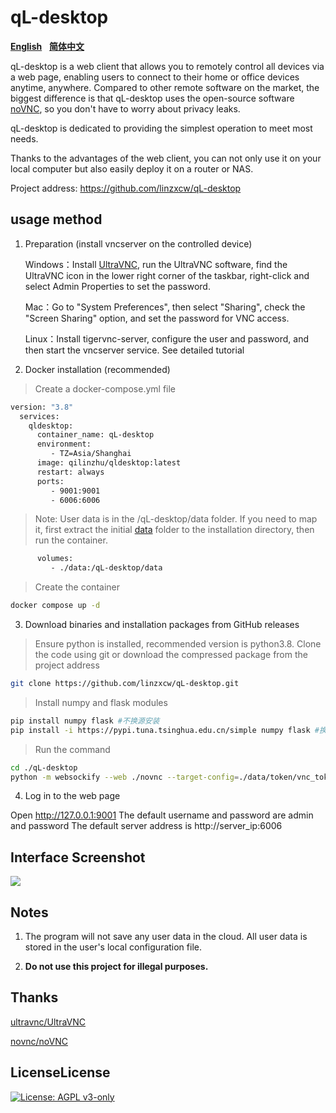 # qL-desktop

[**English**](https://github.com/linzxcw/qL-desktop)&nbsp;&nbsp;&nbsp;[**简体中文**](https://github.com/linzxcw/qL-desktop/blob/main/README_zh.md)

qL-desktop is a web client that allows you to remotely control all devices via a web page, enabling users to connect to their home or office devices anytime, anywhere. Compared to other remote software on the market, the biggest difference is that qL-desktop uses the open-source software [noVNC](https://github.com/novnc/noVNC), so you don't have to worry about privacy leaks.


qL-desktop is dedicated to providing the simplest operation to meet most needs.

Thanks to the advantages of the web client, you can not only use it on your local computer but also easily deploy it on a router or NAS.

Project address: https://github.com/linzxcw/qL-desktop


## usage method

1. Preparation (install vncserver on the controlled device)
   
    Windows：Install [UltraVNC](https://github.com/ultravnc/UltraVNC), run the UltraVNC software, find the UltraVNC icon in the lower right corner of the taskbar, right-click and select Admin Properties to set the password.

    Mac：Go to "System Preferences", then select "Sharing", check the "Screen Sharing" option, and set the password for VNC access.

    Linux：Install tigervnc-server, configure the user and password, and then start the vncserver service. See detailed tutorial
	      
3. Docker installation (recommended)

>Create a docker-compose.yml file
```bash
version: "3.8"
  services:
    qldesktop:
      container_name: qL-desktop
      environment:
         - TZ=Asia/Shanghai
      image: qilinzhu/qldesktop:latest
      restart: always
      ports:
         - 9001:9001
         - 6006:6006
```
   
   >Note: User data is in the /qL-desktop/data folder. If you need to map it, first extract the initial [data](https://github.com/linzxcw/qL-desktop/releases/tag/v1.0.1/data.zip) folder to the installation directory, then run the container.
```bash   
      volumes:
         - ./data:/qL-desktop/data   
```
  
  >Create the container
```bash
docker compose up -d
```

3. Download binaries and installation packages from GitHub releases

>Ensure python is installed, recommended version is python3.8. Clone the code using git or download the compressed package from the project address
```bash
git clone https://github.com/linzxcw/qL-desktop.git
```
   
   >Install numpy and flask modules
```bash   
pip install numpy flask #不换源安装
pip install -i https://pypi.tuna.tsinghua.edu.cn/simple numpy flask #换国内源安装
```

   >Run the command
```bash   
cd ./qL-desktop
python -m websockify --web ./novnc --target-config=./data/token/vnc_tokens.conf 9001 & python app.py
```

4. Log in to the web page

  Open http://127.0.0.1:9001
  The default username and password are admin and password
  The default server address is http://server_ip:6006



## Interface Screenshot

<img src="https://s2.loli.net/2024/10/01/nHivCNbOTyE6omY.png" border="0">


## Notes

1. The program will not save any user data in the cloud. All user data is stored in the user's local configuration file.

2. **Do not use this project for illegal purposes.**

## Thanks

[ultravnc/UltraVNC](https://github.com/ultravnc/UltraVNC)

[novnc/noVNC](https://github.com/novnc/noVNC)


## LicenseLicense

[![License: AGPL v3-only](https://img.shields.io/badge/License-AGPL%20v3-blue.svg)](https://www.gnu.org/licenses/agpl-3.0)
